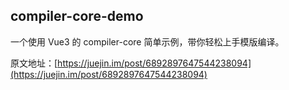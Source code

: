 ## compiler-core-demo

一个使用 Vue3 的 compiler-core 简单示例，带你轻松上手模版编译。

原文地址：[https://juejin.im/post/6892897647544238094](https://juejin.im/post/6892897647544238094)
